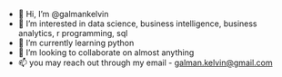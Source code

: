 - 👋 Hi, I’m @galmankelvin
- 👀 I’m interested in data science, business intelligence, business analytics, r programming, sql 
- 🌱 I’m currently learning python
- 💞️ I’m looking to collaborate on almost anything
- 📫 you may reach out through my email - galman.kelvin@gmail.com

<!---
galmankelvin/galmankelvin is a ✨ special ✨ repository because its `README.md` (this file) appears on your GitHub profile.
You can click the Preview link to take a look at your changes.
--->
